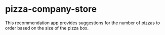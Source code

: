 ﻿# pizza-company-store

This recommendation app provides suggestions for the number of pizzas to order based on the size of the pizza box.
